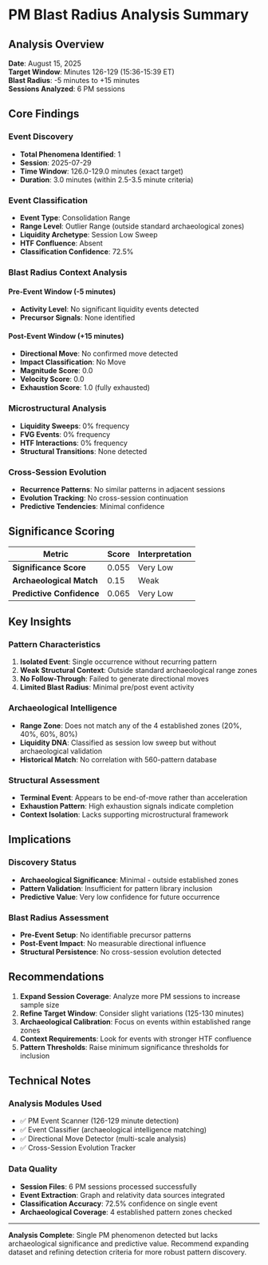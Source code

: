 # PM Blast Radius Analysis Summary

## Analysis Overview
**Date**: August 15, 2025  
**Target Window**: Minutes 126-129 (15:36-15:39 ET)  
**Blast Radius**: -5 minutes to +15 minutes  
**Sessions Analyzed**: 6 PM sessions  

## Core Findings

### Event Discovery
- **Total Phenomena Identified**: 1
- **Session**: 2025-07-29
- **Time Window**: 126.0-129.0 minutes (exact target)
- **Duration**: 3.0 minutes (within 2.5-3.5 minute criteria)

### Event Classification
- **Event Type**: Consolidation Range
- **Range Level**: Outlier Range (outside standard archaeological zones)
- **Liquidity Archetype**: Session Low Sweep
- **HTF Confluence**: Absent
- **Classification Confidence**: 72.5%

### Blast Radius Context Analysis

#### Pre-Event Window (-5 minutes)
- **Activity Level**: No significant liquidity events detected
- **Precursor Signals**: None identified

#### Post-Event Window (+15 minutes)  
- **Directional Move**: No confirmed move detected
- **Impact Classification**: No Move
- **Magnitude Score**: 0.0
- **Velocity Score**: 0.0
- **Exhaustion Score**: 1.0 (fully exhausted)

### Microstructural Analysis
- **Liquidity Sweeps**: 0% frequency
- **FVG Events**: 0% frequency  
- **HTF Interactions**: 0% frequency
- **Structural Transitions**: None detected

### Cross-Session Evolution
- **Recurrence Patterns**: No similar patterns in adjacent sessions
- **Evolution Tracking**: No cross-session continuation
- **Predictive Tendencies**: Minimal confidence

## Significance Scoring

| Metric | Score | Interpretation |
|--------|-------|----------------|
| **Significance Score** | 0.055 | Very Low |
| **Archaeological Match** | 0.15 | Weak |
| **Predictive Confidence** | 0.065 | Very Low |

## Key Insights

### Pattern Characteristics
1. **Isolated Event**: Single occurrence without recurring pattern
2. **Weak Structural Context**: Outside standard archaeological range zones
3. **No Follow-Through**: Failed to generate directional moves
4. **Limited Blast Radius**: Minimal pre/post event activity

### Archaeological Intelligence
- **Range Zone**: Does not match any of the 4 established zones (20%, 40%, 60%, 80%)
- **Liquidity DNA**: Classified as session low sweep but without archaeological validation
- **Historical Match**: No correlation with 560-pattern database

### Structural Assessment
- **Terminal Event**: Appears to be end-of-move rather than acceleration
- **Exhaustion Pattern**: High exhaustion signals indicate completion
- **Context Isolation**: Lacks supporting microstructural framework

## Implications

### Discovery Status
- **Archaeological Significance**: Minimal - outside established zones
- **Pattern Validation**: Insufficient for pattern library inclusion
- **Predictive Value**: Very low confidence for future occurrence

### Blast Radius Assessment
- **Pre-Event Setup**: No identifiable precursor patterns
- **Post-Event Impact**: No measurable directional influence
- **Structural Persistence**: No cross-session evolution detected

## Recommendations

1. **Expand Session Coverage**: Analyze more PM sessions to increase sample size
2. **Refine Target Window**: Consider slight variations (125-130 minutes) 
3. **Archaeological Calibration**: Focus on events within established range zones
4. **Context Requirements**: Look for events with stronger HTF confluence
5. **Pattern Thresholds**: Raise minimum significance thresholds for inclusion

## Technical Notes

### Analysis Modules Used
- ✅ PM Event Scanner (126-129 minute detection)
- ✅ Event Classifier (archaeological intelligence matching)
- ✅ Directional Move Detector (multi-scale analysis)
- ✅ Cross-Session Evolution Tracker

### Data Quality
- **Session Files**: 6 PM sessions processed successfully
- **Event Extraction**: Graph and relativity data sources integrated
- **Classification Accuracy**: 72.5% confidence on single event
- **Archaeological Coverage**: 4 established pattern zones checked

---

**Analysis Complete**: Single PM phenomenon detected but lacks archaeological significance and predictive value. Recommend expanding dataset and refining detection criteria for more robust pattern discovery.